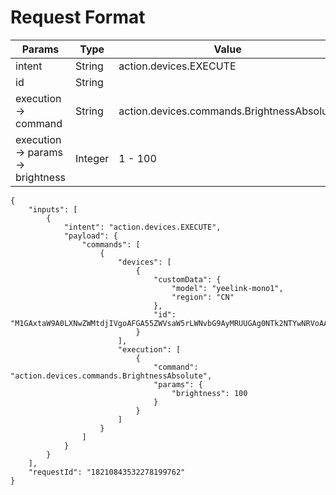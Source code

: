 # Request Format

| Params                          | Type    | Value                                      | Remarks           |
| ------------------------------- | ------- | ------------------------------------------ | ----------------- |
| intent                          | String  | action.devices.EXECUTE                     | Required.         |
| id                              | String  |                                            | Device ID         |
| execution → command             | String  | action.devices.commands.BrightnessAbsolute | Required.         |
| execution → params → brightness | Integer | 1 - 100                                    | Brightness value. |

```
{
    "inputs": [
        {
            "intent": "action.devices.EXECUTE", 
            "payload": {
                "commands": [
                    {
                        "devices": [
                            {
                                "customData": { 
                                    "model": "yeelink-mono1", 
                                    "region": "CN"
                                }, 
                                "id": "M1GAxtaW9A0LXNwZWMtdjIVgoAFGA55ZWVsaW5rLWNvbG9AyMRUUGAg0NTk2NTYwNRVoAA"
                            }
                        ], 
                        "execution": [
                            {
                                "command": "action.devices.commands.BrightnessAbsolute", 
                                "params": {
                                    "brightness": 100
                                }
                            }
                        ]
                    }
                ]
            }
        }
    ], 
    "requestId": "18210843532278199762"
}
```

